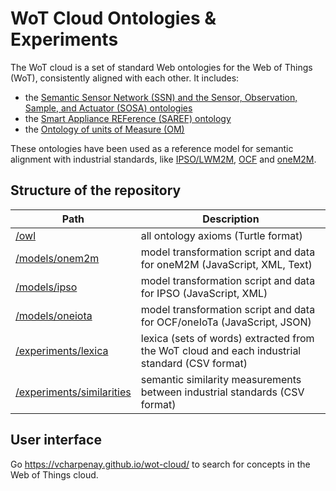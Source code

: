 # WoT Cloud Ontologies & Experiments

The WoT cloud is a set of standard Web ontologies for the Web of Things (WoT), consistently aligned with each other. It includes:
 - the [Semantic Sensor Network (SSN) and the Sensor, Observation, Sample, and Actuator (SOSA) ontologies](https://www.w3.org/TR/vocab-ssn/)
 - the [Smart Appliance REFerence (SAREF) ontology](http://ontology.tno.nl/saref/)
 - the [Ontology of units of Measure (OM)](http://www.wurvoc.org/vocabularies/om-1.8/)
 
These ontologies have been used as a reference model for semantic alignment with industrial standards, like
[IPSO/LWM2M](https://www.ipso-alliance.org/), [OCF](https://openconnectivity.org/) and [oneM2M](http://onem2m.org/).

## Structure of the repository

| Path | Description |
| ---- | ----------- |
| [/owl](owl) | all ontology axioms (Turtle format) |
| [/models/onem2m](models/onem2m) | model transformation script and data for oneM2M (JavaScript, XML, Text) |
| [/models/ipso](models/ipso) | model transformation script and data for IPSO (JavaScript, XML) |
| [/models/oneiota](models/oneiota) | model transformation script and data for OCF/oneIoTa (JavaScript, JSON) |
| [/experiments/lexica](experiments/lexica) | lexica (sets of words) extracted from the WoT cloud and each industrial standard (CSV format) |
| [/experiments/similarities](/experiments/similarities) | semantic similarity measurements between industrial standards (CSV format) |

## User interface

Go https://vcharpenay.github.io/wot-cloud/ to search for concepts in the Web of Things cloud.